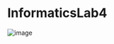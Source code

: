 # InformaticsLab4
![image](https://user-images.githubusercontent.com/95715469/198118535-f6be374e-849b-4f05-b9d1-32c75a910d28.png)
